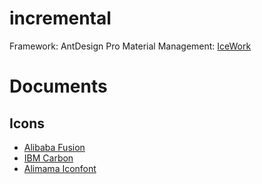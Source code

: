 # incremental
Framework: AntDesign Pro
Material Management: [IceWork](https://github.com/alibaba/ice)

# Documents

## Icons
- [Alibaba Fusion](https://fusion.design/design/doc/11)
- [IBM Carbon](https://github.com/carbon-design-system/carbon)
- [Alimama Iconfont](https://www.iconfont.cn/)